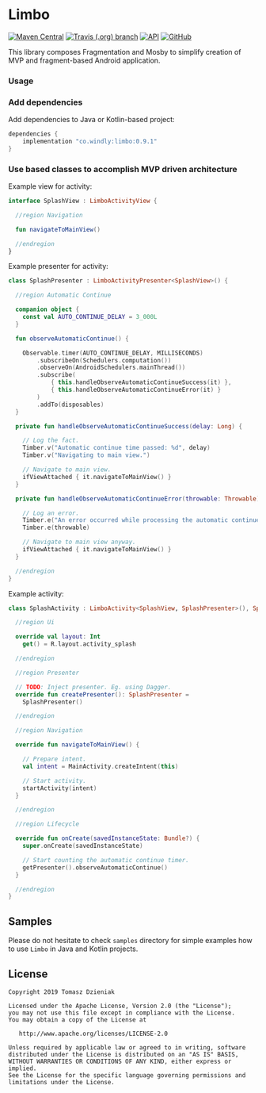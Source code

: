 # Limbo
[![Maven Central][mavenbadge-svg]][mavencentral] [![Travis (.org) branch][travisci-svg]][travisci] [![API][apibadge-svg]][apioverview] [![GitHub][license-svg]][license]

This library composes Fragmentation and Mosby to simplify creation of MVP and fragment-based Android application.

### Usage

### Add dependencies

Add dependencies to Java or Kotlin-based project:

```groovy
dependencies {
    implementation "co.windly:limbo:0.9.1"
}
```

### Use based classes to accomplish MVP driven architecture

Example view for activity:

```kotlin
interface SplashView : LimboActivityView {

  //region Navigation

  fun navigateToMainView()

  //endregion
}
```

Example presenter for activity:

```kotlin
class SplashPresenter : LimboActivityPresenter<SplashView>() {

  //region Automatic Continue

  companion object {
    const val AUTO_CONTINUE_DELAY = 3_000L
  }

  fun observeAutomaticContinue() {

    Observable.timer(AUTO_CONTINUE_DELAY, MILLISECONDS)
        .subscribeOn(Schedulers.computation())
        .observeOn(AndroidSchedulers.mainThread())
        .subscribe(
            { this.handleObserveAutomaticContinueSuccess(it) },
            { this.handleObserveAutomaticContinueError(it) }
        )
        .addTo(disposables)
  }

  private fun handleObserveAutomaticContinueSuccess(delay: Long) {

    // Log the fact.
    Timber.v("Automatic continue time passed: %d", delay)
    Timber.v("Navigating to main view.")

    // Navigate to main view.
    ifViewAttached { it.navigateToMainView() }
  }

  private fun handleObserveAutomaticContinueError(throwable: Throwable) {

    // Log an error.
    Timber.e("An error occurred while processing the automatic continue delay.")
    Timber.e(throwable)

    // Navigate to main view anyway.
    ifViewAttached { it.navigateToMainView() }
  }

  //endregion
}
```

Example activity:

```kotlin
class SplashActivity : LimboActivity<SplashView, SplashPresenter>(), SplashView {

  //region Ui

  override val layout: Int
    get() = R.layout.activity_splash

  //endregion

  //region Presenter

  // TODO: Inject presenter. Eg. using Dagger.
  override fun createPresenter(): SplashPresenter =
    SplashPresenter()

  //endregion

  //region Navigation

  override fun navigateToMainView() {

    // Prepare intent.
    val intent = MainActivity.createIntent(this)

    // Start activity.
    startActivity(intent)
  }

  //endregion

  //region Lifecycle

  override fun onCreate(savedInstanceState: Bundle?) {
    super.onCreate(savedInstanceState)

    // Start counting the automatic continue timer.
    getPresenter().observeAutomaticContinue()
  }

  //endregion
}
```

## Samples

Please do not hesitate to check `samples` directory for simple examples how to use `Limbo` in Java and Kotlin projects.

## License

    Copyright 2019 Tomasz Dzieniak

    Licensed under the Apache License, Version 2.0 (the "License");
    you may not use this file except in compliance with the License.
    You may obtain a copy of the License at

       http://www.apache.org/licenses/LICENSE-2.0

    Unless required by applicable law or agreed to in writing, software
    distributed under the License is distributed on an "AS IS" BASIS,
    WITHOUT WARRANTIES OR CONDITIONS OF ANY KIND, either express or implied.
    See the License for the specific language governing permissions and
    limitations under the License.

[apibadge-svg]: https://img.shields.io/badge/API-21%2B-brightgreen.svg?color=97ca00
[apioverview]: https://developer.android.com/about/versions/android-5.0
[license-svg]: https://img.shields.io/github/license/tommus/limbo.svg?color=97ca00
[license]: http://www.apache.org/licenses/LICENSE-2.0
[mavenbadge-svg]: https://img.shields.io/maven-central/v/co.windly/limbo.svg?color=97ca00
[mavencentral]: https://search.maven.org/artifact/co.windly/limbo
[travisci-svg]: https://img.shields.io/travis/tommus/limbo/master.svg?color=97ca00
[travisci]: https://travis-ci.org/tommus/limbo
